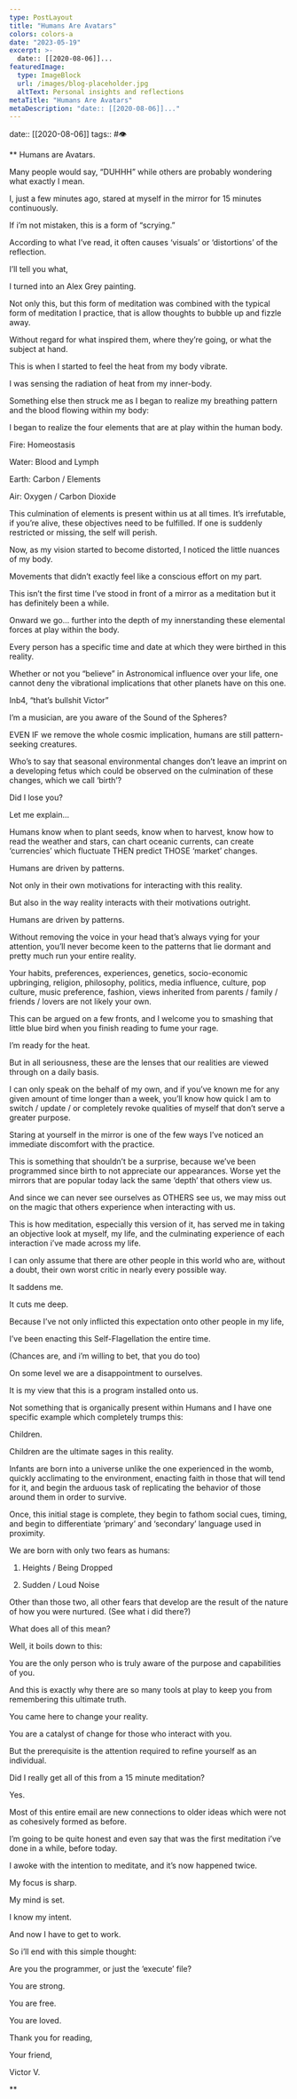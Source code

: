 ```yaml
---
type: PostLayout
title: "Humans Are Avatars"
colors: colors-a
date: "2023-05-19"
excerpt: >-
  date:: [[2020-08-06]]...
featuredImage:
  type: ImageBlock
  url: /images/blog-placeholder.jpg
  altText: Personal insights and reflections
metaTitle: "Humans Are Avatars"
metaDescription: "date:: [[2020-08-06]]..."
---
```

date:: [[2020-08-06]]
tags:: #👁

**
Humans are Avatars.

Many people would say, “DUHHH” while others are probably wondering what exactly I mean.

I, just a few minutes ago, stared at myself in the mirror for 15 minutes continuously.

If i’m not mistaken, this is a form of “scrying.”

According to what I’ve read, it often causes ‘visuals’ or ‘distortions’ of the reflection.

I’ll tell you what,

I turned into an Alex Grey painting.

Not only this, but this form of meditation was combined with the typical form of meditation I practice, that is allow thoughts to bubble up and fizzle away.

Without regard for what inspired them, where they’re going, or what the subject at hand.

This is when I started to feel the heat from my body vibrate.

I was sensing the radiation of heat from my inner-body.

Something else then struck me as I began to realize my breathing pattern and the blood flowing within my body:

I began to realize the four elements that are at play within the human body.

Fire: Homeostasis

Water: Blood and Lymph

Earth: Carbon / Elements

Air: Oxygen / Carbon Dioxide

This culmination of elements is present within us at all times. It’s irrefutable, if you’re alive, these objectives need to be fulfilled. If one is suddenly restricted or missing, the self will perish.

Now, as my vision started to become distorted, I noticed the little nuances of my body.

Movements that didn’t exactly feel like a conscious effort on my part.

This isn’t the first time I’ve stood in front of a mirror as a meditation but it has definitely been a while.

Onward we go... further into the depth of my innerstanding these elemental forces at play within the body.

Every person has a specific time and date at which they were birthed in this reality.

Whether or not you “believe” in Astronomical influence over your life, one cannot deny the vibrational implications that other planets have on this one.

Inb4, “that’s bullshit Victor”

I’m a musician, are you aware of the Sound of the Spheres?

EVEN IF we remove the whole cosmic implication, humans are still pattern-seeking creatures.

Who’s to say that seasonal environmental changes don’t leave an imprint on a developing fetus which could be observed on the culmination of these changes, which we call ‘birth’?

Did I lose you?

Let me explain…

Humans know when to plant seeds, know when to harvest, know how to read the weather and stars, can chart oceanic currents, can create ‘currencies’ which fluctuate THEN predict THOSE ‘market’ changes.

Humans are driven by patterns.

Not only in their own motivations for interacting with this reality.

But also in the way reality interacts with their motivations outright.

Humans are driven by patterns.

Without removing the voice in your head that’s always vying for your attention, you’ll never become keen to the patterns that lie dormant and pretty much run your entire reality.

Your habits, preferences, experiences, genetics, socio-economic upbringing, religion, philosophy, politics, media influence, culture, pop culture, music preference, fashion, views inherited from parents / family / friends / lovers are not likely your own.

This can be argued on a few fronts, and I welcome you to smashing that little blue bird when you finish reading to fume your rage.

I’m ready for the heat.

But in all seriousness, these are the lenses that our realities are viewed through on a daily basis.

I can only speak on the behalf of my own, and if you’ve known me for any given amount of time longer than a week, you’ll know how quick I am to switch / update / or completely revoke qualities of myself that don’t serve a greater purpose.

Staring at yourself in the mirror is one of the few ways I’ve noticed an immediate discomfort with the practice.

This is something that shouldn’t be a surprise, because we’ve been programmed since birth to not appreciate our appearances. Worse yet the mirrors that are popular today lack the same ‘depth’ that others view us.

And since we can never see ourselves as OTHERS see us, we may miss out on the magic that others experience when interacting with us.

This is how meditation, especially this version of it, has served me in taking an objective look at myself, my life, and the culminating experience of each interaction i’ve made across my life.

I can only assume that there are other people in this world who are, without a doubt, their own worst critic in nearly every possible way.

It saddens me.

It cuts me deep.

Because I’ve not only inflicted this expectation onto other people in my life, 

I’ve been enacting this Self-Flagellation the entire time. 

(Chances are, and i’m willing to bet, that you do too)

On some level we are a disappointment to ourselves.

It is my view that this is a program installed onto us.

Not something that is organically present within Humans and I have one specific example which completely trumps this:

Children.

Children are the ultimate sages in this reality.

Infants are born into a universe unlike the one experienced in the womb, quickly acclimating to the environment, enacting faith in those that will tend for it, and begin the arduous task of replicating the behavior of those around them in order to survive.

Once, this initial stage is complete, they begin to fathom social cues, timing, and begin to differentiate ‘primary’ and ‘secondary’ language used in proximity.

We are born with only two fears as humans:

1.  Heights / Being Dropped

2.  Sudden / Loud Noise

Other than those two, all other fears that develop are the result of the nature of how you were nurtured. (See what i did there?)

What does all of this mean?

Well, it boils down to this:

You are the only person who is truly aware of the purpose and capabilities of you.

And this is exactly why there are so many tools at play to keep you from remembering this ultimate truth.

You came here to change your reality.

You are a catalyst of change for those who interact with you.

But the prerequisite is the attention required to refine yourself as an individual.

Did I really get all of this from a 15 minute meditation?

Yes.

Most of this entire email are new connections to older ideas which were not as cohesively formed as before.

I’m going to be quite honest and even say that was the first meditation i’ve done in a while, before today.

I awoke with the intention to meditate, and it’s now happened twice.

My focus is sharp.

My mind is set.

I know my intent.

And now I have to get to work.

So i’ll end with this simple thought:

Are you the programmer, or just the ‘execute’ file?

You are strong.

You are free.

You are loved.

Thank you for reading,

Your friend,

Victor V.

**
